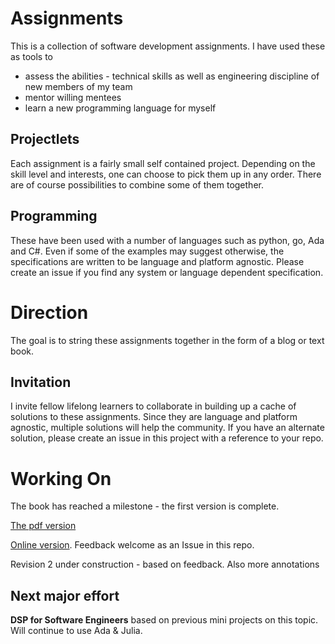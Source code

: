 # Assignments

This is a collection of software development assignments. I have used these as tools to 
- assess the abilities - technical skills as well as engineering discipline of new members of my team
- mentor willing mentees
- learn a new programming language for myself

## Projectlets

Each assignment is a fairly small self contained project. Depending on the skill level and interests, one can
choose to pick them up in any order. There are of course possibilities to combine some of them together.

## Programming

These have been used with a number of languages such as python, go, Ada and C#. Even if some of the examples may
suggest otherwise, the specifications are written to be language and platform agnostic. Please create an issue if you
find any system or language dependent specification.

# Direction

The goal is to string these assignments together in the form of a blog or text book. 

## Invitation

I invite fellow lifelong learners to collaborate in building up a cache of solutions to these assignments. Since they are language and platform agnostic, multiple solutions will help the community. If you have an alternate solution, please create an issue in this project with a reference to your repo.

# Working On

The book has reached a milestone - the first version is complete.

[The pdf version](https://github.com/RajaSrinivasan/assignments/blob/master/Ada-Skills-Sharpened.pdf) 

[Online version](https://rsrinivasan.quarto.pub/techadabook/). Feedback welcome as an Issue in this repo.

Revision 2 under construction - based on feedback. Also more annotations

## Next major effort

**DSP for Software Engineers** based on previous mini projects on this topic. Will continue to use Ada & Julia.




